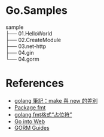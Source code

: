 # Go.Samples

sample<br />
├── 01.HelloWorld<br />
├── 02.CreateModule<br />
├── 03.net-http<br />
├── 04.gin<br />
└── 04.gorm


# References

- [golang 筆記：make 與 new 的差別](https://medium.com/d-d-mag/golang-%E7%AD%86%E8%A8%98-make-%E8%88%87-new-%E7%9A%84%E5%B7%AE%E5%88%A5-68b05c7ce016)
- [Package fmt](https://golang.org/pkg/fmt/)
- [golang fmt格式“占位符”](https://studygolang.com/articles/2644)
- [Go into Web](https://ithelp.ithome.com.tw/users/20120647/ironman/3110)
- [GORM Guides](https://gorm.io/docs/)
